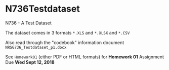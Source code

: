 # N736Testdataset

N736 - A Test Dataset

The dataset comes in 3 formats `*.XLS` and `*.XLSX` and `*.CSV`

Also read through the "codebook" information document `NRSG736_Testdataset_p1.docx`

See `Homework01` (either PDF or HTML formats) for **Homework 01** Assignment Due **Wed Sept 12, 2018**


